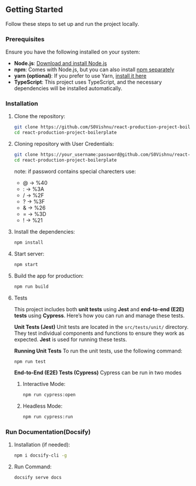 ## Getting Started

Follow these steps to set up and run the project locally.

### Prerequisites

Ensure you have the following installed on your system:

- **Node.js**: [Download and install Node.js](https://nodejs.org/)
- **npm**: Comes with Node.js, but you can also install [npm separately](https://www.npmjs.com/get-npm)
- **yarn (optional)**: If you prefer to use Yarn, [install it here](https://yarnpkg.com/)
- **TypeScript**: This project uses TypeScript, and the necessary dependencies will be installed automatically.

### Installation

1. Clone the repository:

   ```bash
   git clone https://github.com/S0Vishnu/react-production-project-boilerplate.git
   cd react-production-project-boilerplate
   ```

2. Cloning repository with User Credentials:

   ```bash
   git clone https://your_username:password@github.com/S0Vishnu/react-production-project-boilerplate.git
   cd react-production-project-boilerplate
   ```

   note: if password contains special charecters use:

   - @ → %40
   - : → %3A
   - / → %2F
   - ? → %3F
   - & → %26
   - = → %3D
   - ! → %21

2. Install the dependencies:

   ```bash
   npm install
   ```

3. Start server:

   ```bash
   npm start
   ```

4. Build the app for production:

   ```bash
   npm run build
   ```

5. Tests

   This project includes both **unit tests** using **Jest** and **end-to-end (E2E) tests** using **Cypress**. Here’s how you can run and manage these tests.

   **Unit Tests (Jest)**
   Unit tests are located in the `src/tests/unit/` directory. They test individual components and functions to ensure they work as expected. **Jest** is used for running these tests.

   **Running Unit Tests**
   To run the unit tests, use the following command:

   ```bash
   npm run test
   ```

   **End-to-End (E2E) Tests (Cypress)**
   Cypress can be run in two modes

   1. Interactive Mode:

      ```bash
      npm run cypress:open
      ```

   2. Headless Mode:

      ```bash
      npm run cypress:run
      ```

### Run Documentation(Docsify)

1. Installation (if needed):

   ```bash
   npm i docsify-cli -g
   ```

2. Run Command:

   ```bash
   docsify serve docs
   ```
